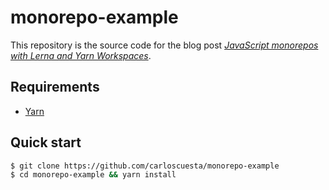 # monorepo-example

This repository is the source code for the blog post [_JavaScript monorepos with Lerna and Yarn Workspaces_](https://carloscuesta.me/blog/javascript-monorepos-lerna-yarn-workspaces).

## Requirements

- [Yarn](https://yarnpkg.com/lang/en/docs/install/)

## Quick start

```bash
$ git clone https://github.com/carloscuesta/monorepo-example
$ cd monorepo-example && yarn install
```
